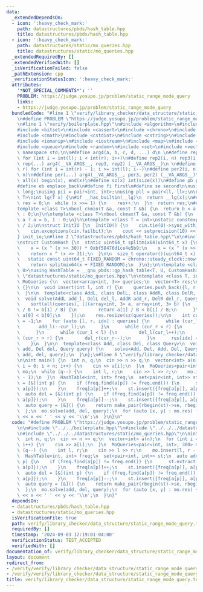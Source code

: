 ```yaml
---
data:
  _extendedDependsOn:
  - icon: ':heavy_check_mark:'
    path: datastructures/pbds/hash_table.hpp
    title: datastructures/pbds/hash_table.hpp
  - icon: ':heavy_check_mark:'
    path: datastructures/static/mo_queries.hpp
    title: datastructures/static/mo_queries.hpp
  _extendedRequiredBy: []
  _extendedVerifiedWith: []
  _isVerificationFailed: false
  _pathExtension: cpp
  _verificationStatusIcon: ':heavy_check_mark:'
  attributes:
    '*NOT_SPECIAL_COMMENTS*': ''
    PROBLEM: https://judge.yosupo.jp/problem/static_range_mode_query
    links:
    - https://judge.yosupo.jp/problem/static_range_mode_query
  bundledCode: "#line 1 \"verify/library_checker/data_structure/static_range_mode_query.test.cpp\"\
    \n#define PROBLEM \"https://judge.yosupo.jp/problem/static_range_mode_query\"\n\
    \n#line 1 \"verify/boilerplate.hpp\"\n#include <algorithm>\n#include <array>\n\
    #include <bitset>\n#include <cassert>\n#include <chrono>\n#include <climits>\n\
    #include <cmath>\n#include <cstdint>\n#include <cstring>\n#include <functional>\n\
    #include <iomanip>\n#include <iostream>\n#include <map>\n#include <numeric>\n\
    #include <queue>\n#include <random>\n#include <set>\n#include <vector>\n\nusing\
    \ namespace std;\n\n#define arg4(a, b, c, d, ...) d\n \n#define rep3(i, l, r)\
    \ for (int i = int(l); i < int(r); i++)\n#define rep2(i, n) rep3(i, 0, n)\n#define\
    \ rep(...) arg4(__VA_ARGS__, rep3, rep2) (__VA_ARGS__)\n \n#define per3(i, l,\
    \ r) for (int i = int(r) - 1; i >= int(l); i--)\n#define per2(i, n) per3(i, 0,\
    \ n)\n#define per(...) arg4(__VA_ARGS__, per3, per2) (__VA_ARGS__)\n\n#define\
    \ all(x) begin(x), end(x)\n#define sz(x) int(size(x))\n#define pb push_back\n\
    #define eb emplace_back\n#define fi first\n#define se second\n\nusing ll = long\
    \ long;\nusing pii = pair<int, int>;\nusing pll = pair<ll, ll>;\n\ntemplate <class\
    \ T>\nint lg(T x) {\n#if __has_builtin(__lg)\n  return __lg(x);\n#else\n  int\
    \ res = 0;\n  while (x >>= 1) {\n    res++;\n  }\n  return res;\n#endif\n}\n\n\
    template <class T>\nbool ckmin(T &a, const T &b) {\n  return b < a ? a = b, 1\
    \ : 0;\n}\n\ntemplate <class T>\nbool ckmax(T &a, const T &b) {\n  return b >\
    \ a ? a = b, 1 : 0;\n}\n\ntemplate <class T = int>\nstatic constexpr T inf = numeric_limits<T>::max()\
    \ / 2;\n\nstruct InitIO {\n  InitIO() {\n    cin.tie(0)->sync_with_stdio(0);\n\
    \    cin.exceptions(cin.failbit);\n    cout << setprecision(10) << fixed;\n  }\n\
    } init_io;\n#line 2 \"datastructures/pbds/hash_table.hpp\"\n\n#include <ext/pb_ds/assoc_container.hpp>\n\
    \nstruct CustomHash {\n  static uint64_t splitmix64(uint64_t x) {\n    x += 0x9e3779b97f4a7c15;\n\
    \    x = (x ^ (x >> 30)) * 0xbf58476d1ce4e5b9;\n    x = (x ^ (x >> 27)) * 0x94d049bb133111eb;\n\
    \    return x ^ (x >> 31);\n  }\n\n  size_t operator()(uint64_t x) const {\n \
    \   static const uint64_t FIXED_RANDOM = chrono::steady_clock::now().time_since_epoch().count();\n\
    \    return splitmix64(x + FIXED_RANDOM);\n  }\n};\n\ntemplate <class T, class\
    \ U>\nusing HashTable = __gnu_pbds::gp_hash_table<T, U, CustomHash>;\n#line 2\
    \ \"datastructures/static/mo_queries.hpp\"\n\ntemplate <class T, int B>\nstruct\
    \ MoQueries {\n  vector<array<int, 3>> queries;\n  vector<T> res;\n\n  MoQueries()\
    \ {}\n\n  void insert(int l, int r) {\n    queries.push_back({l, r, sz(queries)});\n\
    \  }\n\n  template<class AddL, class DelL, class AddR, class DelR, class Query>\n\
    \  void solve(AddL add_l, DelL del_l, AddR add_r, DelR del_r, Query query) {\n\
    \    sort(all(queries), [](array<int, 3> a, array<int, 3> b) {\n      if (a[1]\
    \ / B != b[1] / B) {\n        return a[1] / B < b[1] / B;\n      }\n      return\
    \ a[0] < b[0];\n    });\n    res.resize(sz(queries));\n\n    int cur_l = 0, cur_r\
    \ = -1;\n    for (auto [l, r, idx] : queries) {\n      while (cur_l > l) {\n \
    \       add_l(--cur_l);\n      }\n      while (cur_r < r) {\n        add_r(++cur_r);\n\
    \      }\n      while (cur_l < l) {\n        del_l(cur_l++);\n      }\n      while\
    \ (cur_r > r) {\n        del_r(cur_r--);\n      }\n      res[idx] = query();\n\
    \    }\n  }\n\n  template<class Add, class Del, class Query>\n  void solve(Add\
    \ add, Del del, Query query) {\n    solve<Add, Del, Add, Del, Query>(add, del,\
    \ add, del, query);\n  }\n};\n#line 6 \"verify/library_checker/data_structure/static_range_mode_query.test.cpp\"\
    \n\nint main() {\n  int n, q;\n  cin >> n >> q;\n  vector<int> a(n);\n  for (int\
    \ i = 0; i < n; i++) {\n    cin >> a[i];\n  }\n  MoQueries<pair<int, int>, 300>\
    \ mo;\n  while (q--) {\n    int l, r;\n    cin >> l >> r;\n    mo.insert(l, r\
    \ - 1);\n  }\n  HashTable<int, int> freq;\n  set<pair<int, int>> st;\n  auto add\
    \ = [&](int p) {\n    if (freq.find(a[p]) != freq.end()) {\n      st.extract({freq[a[p]],\
    \ a[p]});\n    }\n    freq[a[p]]++;\n    st.insert({freq[a[p]], a[p]});\n  };\n\
    \  auto del = [&](int p) {\n    if (freq.find(a[p]) != freq.end()) {\n      st.extract({freq[a[p]],\
    \ a[p]});\n    }\n    freq[a[p]]--;\n    st.insert({freq[a[p]], a[p]});\n  };\n\
    \  auto query = [&]() {\n    return make_pair(rbegin(st)->se, rbegin(st)->fi);\n\
    \  };\n  mo.solve(add, del, query);\n  for (auto [x, y] : mo.res) {\n    cout\
    \ << x << ' ' << y << '\\n';\n  }\n}\n"
  code: "#define PROBLEM \"https://judge.yosupo.jp/problem/static_range_mode_query\"\
    \n\n#include \"../../boilerplate.hpp\"\n#include \"../../../datastructures/pbds/hash_table.hpp\"\
    \n#include \"../../../datastructures/static/mo_queries.hpp\"\n\nint main() {\n\
    \  int n, q;\n  cin >> n >> q;\n  vector<int> a(n);\n  for (int i = 0; i < n;\
    \ i++) {\n    cin >> a[i];\n  }\n  MoQueries<pair<int, int>, 300> mo;\n  while\
    \ (q--) {\n    int l, r;\n    cin >> l >> r;\n    mo.insert(l, r - 1);\n  }\n\
    \  HashTable<int, int> freq;\n  set<pair<int, int>> st;\n  auto add = [&](int\
    \ p) {\n    if (freq.find(a[p]) != freq.end()) {\n      st.extract({freq[a[p]],\
    \ a[p]});\n    }\n    freq[a[p]]++;\n    st.insert({freq[a[p]], a[p]});\n  };\n\
    \  auto del = [&](int p) {\n    if (freq.find(a[p]) != freq.end()) {\n      st.extract({freq[a[p]],\
    \ a[p]});\n    }\n    freq[a[p]]--;\n    st.insert({freq[a[p]], a[p]});\n  };\n\
    \  auto query = [&]() {\n    return make_pair(rbegin(st)->se, rbegin(st)->fi);\n\
    \  };\n  mo.solve(add, del, query);\n  for (auto [x, y] : mo.res) {\n    cout\
    \ << x << ' ' << y << '\\n';\n  }\n}"
  dependsOn:
  - datastructures/pbds/hash_table.hpp
  - datastructures/static/mo_queries.hpp
  isVerificationFile: true
  path: verify/library_checker/data_structure/static_range_mode_query.test.cpp
  requiredBy: []
  timestamp: '2024-09-03 12:19:01-04:00'
  verificationStatus: TEST_ACCEPTED
  verifiedWith: []
documentation_of: verify/library_checker/data_structure/static_range_mode_query.test.cpp
layout: document
redirect_from:
- /verify/verify/library_checker/data_structure/static_range_mode_query.test.cpp
- /verify/verify/library_checker/data_structure/static_range_mode_query.test.cpp.html
title: verify/library_checker/data_structure/static_range_mode_query.test.cpp
---
```

